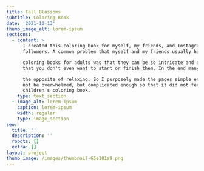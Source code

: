 ```yaml
---
title: Fall Blossoms
subtitle: Coloring Book
date: '2021-10-13'
thumb_image_alt: lorem-ipsum
sections:
  - content: >
      I created this coloring book for myself, my friends, and Instagram
      followers. A common problem that myself and my friends usually had with 

      coloring books for adults was that they can be so intricate and detailed
      that you don't even want to start or finish them. In the end many are 

      the opposite of relaxing. So I purposely made the pages simple enough to
      not be overwhelmed, but complicated enough so that it did not feel like a
      children's coloring book. 
    type: text_section
  - image_alt: lorem-ipsum
    caption: lorem-ipsum
    width: regular
    type: image_section
seo:
  title: ''
  description: ''
  robots: []
  extra: []
layout: project
thumb_image: /images/thumbnail-65e181a9.png
---
```

